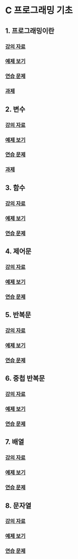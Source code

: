 # C 프로그래밍 기초  

## 1. 프로그래밍이란    
### [강의 자료](01_Programming/README.md) 
### [예제 보기](01_Programming/ex)
### [연습 문제](01_Programming/test/README.md)
### [과제](01_Programming/homework/README.md) 

##  2. 변수   
### [강의 자료](02_Variable/README.md) 
### [예제 보기](02_Variable/ex)
### [연습 문제](02_Variable/test/README.md)
### [과제](02_Variable/homework/README.md) 

##  3. 함수   
### [강의 자료](03_Function/README.md) 
### [예제 보기](03_Function/ex)
### [연습 문제](03_Function/test/README.md) 

##  4. 제어문  
### [강의 자료](04_Condition/README.md) 
### [예제 보기](04_Condition/ex)
### [연습 문제](04_Condition/test/README.md)  

##  5. 반복문  
### [강의 자료](05_Loop/README.md) 
### [예제 보기](05_Loop/ex)
### [연습 문제](05_Loop/test/README.md)  


##  6. 중첩 반복문
### [강의 자료](06_NestedLoop/README.md) 
### [예제 보기](06_NestedLoop/ex)
### [연습 문제](06_NestedLoop/test/README.md)  

##  7. 배열
### [강의 자료](07_Array/README.md) 
### [예제 보기](07_Array/ex)
### [연습 문제](07_Array/test/README.md)  

##  8. 문자열
### [강의 자료](08_String/README.md) 
### [예제 보기](08_String/ex)
### [연습 문제](08_String/test/README.md)  